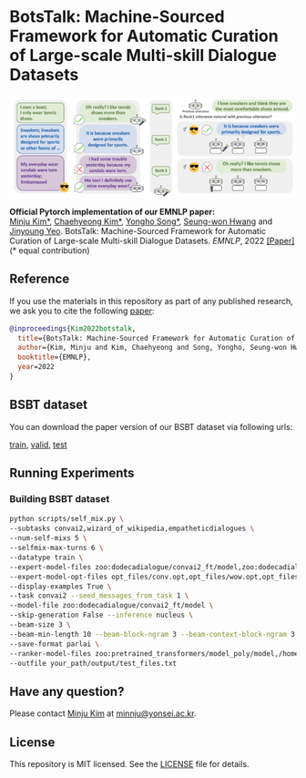 # BotsTalk: Machine-Sourced Framework for Automatic Curation of Large-scale Multi-skill Dialogue Datasets

![figure](images/figure.png)

**Official Pytorch implementation of our EMNLP paper:**<br>
[Minju Kim*](https://min942773.github.io/), [Chaehyeong Kim*](https://cheris8.github.io/home/), [Yongho Song*](https://kopf-yhs.github.io/), [Seung-won Hwang](https://seungwonh.github.io/) and [Jinyoung Yeo](http://convei.weebly.com/). BotsTalk: Machine-Sourced Framework for Automatic Curation of Large-scale Multi-skill Dialogue Datasets. _EMNLP_, 2022 [[Paper]](https://arxiv.org/abs/2210.12687) (* equal contribution)


## Reference

If you use the materials in this repository as part of any published research, we ask you to cite the following [paper](https://arxiv.org/abs/0000):

```bibtex
@inproceedings{Kim2022botstalk,
  title={BotsTalk: Machine-Sourced Framework for Automatic Curation of Large-scale Multi-skill Dialogue Datasets},
  author={Kim, Minju and Kim, Chaehyeong and Song, Yongho, Seung-won Hwang and Yeo, Jinyoung},
  booktitle={EMNLP},
  year=2022
}
```

## BSBT dataset
You can download the paper version of our BSBT dataset via following urls: 

[train](https://drive.google.com/file/d/1UZqnBtGcce30x6BDnIbyprSJyypSJtMc/view?usp=sharing), [valid](https://drive.google.com/file/d/1-Rqy1NRbbR61BJtVnFbY3M6XpU3JqRpZ/view?usp=sharing), [test](https://drive.google.com/file/d/1cVdnPWeDG8a3X-i7kspNulQLJVcCMoc-/view?usp=sharing)



## Running Experiments

### Building BSBT dataset

```bash
python scripts/self_mix.py \
--subtasks convai2,wizard_of_wikipedia,empatheticdialogues \
--num-self-mixs 5 \
--selfmix-max-turns 6 \
--datatype train \
--expert-model-files zoo:dodecadialogue/convai2_ft/model,zoo:dodecadialogue/wizard_of_wikipedia_ft/model,zoo:dodecadialogue/empathetic_dialogues_ft/model \
--expert-model-opt-files opt_files/conv.opt,opt_files/wow.opt,opt_files/ed.opt \
--display-examples True \
--task convai2 --seed_messages_from_task 1 \
--model-file zoo:dodecadialogue/convai2_ft/model \
--skip-generation False --inference nucleus \
--beam-size 3 \
--beam-min-length 10 --beam-block-ngram 3 --beam-context-block-ngram 3 \
--save-format parlai \
--ranker-model-files zoo:pretrained_transformers/model_poly/model,/home/minju/empathetic_dialogues_poly/model.checkpoint,/your_path/wizard_of_wikipedia_poly/model.checkpoint \
--outfile your_path/output/test_files.txt
```

## Have any question?
Please contact [Minju Kim](https://min942773.github.io/) at minnju@yonsei.ac.kr.

## License

This repository is MIT licensed. See the [LICENSE](https://github.com/min942773/BotsTalk/blob/main/LICENSE) file for details.
